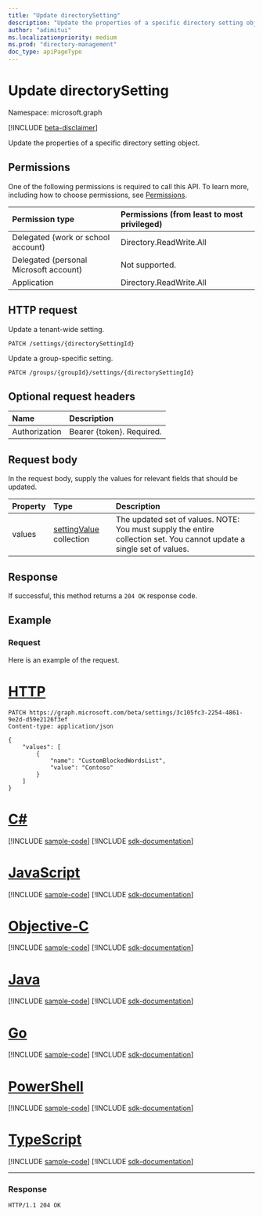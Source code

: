 ```yaml
---
title: "Update directorySetting"
description: "Update the properties of a specific directory setting object."
author: "adimitui"
ms.localizationpriority: medium
ms.prod: "directory-management"
doc_type: apiPageType
---
```


# Update directorySetting

Namespace: microsoft.graph

[!INCLUDE [beta-disclaimer](../../includes/beta-disclaimer.md)]

Update the properties of a specific directory setting object.


## Permissions
One of the following permissions is required to call this API. To learn more, including how to choose permissions, see [Permissions](/graph/permissions-reference).

|Permission type      | Permissions (from least to most privileged)              |
|:--------------------|:---------------------------------------------------------|
|Delegated (work or school account) | Directory.ReadWrite.All    |
|Delegated (personal Microsoft account) | Not supported.    |
|Application | Directory.ReadWrite.All |


## HTTP request
<!-- { "blockType": "ignored" } -->
Update a tenant-wide setting.
```http
PATCH /settings/{directorySettingId}
```

<!-- { "blockType": "ignored" } -->
Update a group-specific setting.
```http
PATCH /groups/{groupId}/settings/{directorySettingId}
```

## Optional request headers
| Name       | Description|
|:-----------|:-----------|
| Authorization  | Bearer {token}. Required.|

## Request body
In the request body, supply the values for relevant fields that should be updated. 

| Property	   | Type	|Description|
|:---------------|:--------|:----------|
| values | [settingValue](../resources/settingvalue.md) collection | The updated set of values.  NOTE: You must supply the entire collection set. You cannot update a single set of values. |

## Response

If successful, this method returns a `204 OK` response code.

## Example
### Request
Here is an example of the request.

# [HTTP](#tab/http)
<!-- {
  "blockType": "request",
  "name": "update_directorysetting"
}-->
```msgraph-interactive
PATCH https://graph.microsoft.com/beta/settings/3c105fc3-2254-4861-9e2d-d59e2126f3ef
Content-type: application/json

{
    "values": [
        {
            "name": "CustomBlockedWordsList",
            "value": "Contoso"
        }
    ]
}
```
# [C#](#tab/csharp)
[!INCLUDE [sample-code](../includes/snippets/csharp/update-directorysetting-csharp-snippets.md)]
[!INCLUDE [sdk-documentation](../includes/snippets/snippets-sdk-documentation-link.md)]

# [JavaScript](#tab/javascript)
[!INCLUDE [sample-code](../includes/snippets/javascript/update-directorysetting-javascript-snippets.md)]
[!INCLUDE [sdk-documentation](../includes/snippets/snippets-sdk-documentation-link.md)]

# [Objective-C](#tab/objc)
[!INCLUDE [sample-code](../includes/snippets/objc/update-directorysetting-objc-snippets.md)]
[!INCLUDE [sdk-documentation](../includes/snippets/snippets-sdk-documentation-link.md)]

# [Java](#tab/java)
[!INCLUDE [sample-code](../includes/snippets/java/update-directorysetting-java-snippets.md)]
[!INCLUDE [sdk-documentation](../includes/snippets/snippets-sdk-documentation-link.md)]

# [Go](#tab/go)
[!INCLUDE [sample-code](../includes/snippets/go/update-directorysetting-go-snippets.md)]
[!INCLUDE [sdk-documentation](../includes/snippets/snippets-sdk-documentation-link.md)]

# [PowerShell](#tab/powershell)
[!INCLUDE [sample-code](../includes/snippets/powershell/update-directorysetting-powershell-snippets.md)]
[!INCLUDE [sdk-documentation](../includes/snippets/snippets-sdk-documentation-link.md)]

# [TypeScript](#tab/typescript)
[!INCLUDE [sample-code](../includes/snippets/typescript/update-directorysetting-typescript-snippets.md)]
[!INCLUDE [sdk-documentation](../includes/snippets/snippets-sdk-documentation-link.md)]

---

### Response
<!-- {
  "blockType": "response"
} -->
```http
HTTP/1.1 204 OK
```

<!-- uuid: 8fcb5dbc-d5aa-4681-8e31-b001d5168d79
2015-10-25 14:57:30 UTC -->
<!--
{
  "type": "#page.annotation",
  "description": "Update directorysetting",
  "keywords": "",
  "section": "documentation",
  "tocPath": "",
  "suppressions": [
  ]
}
-->



